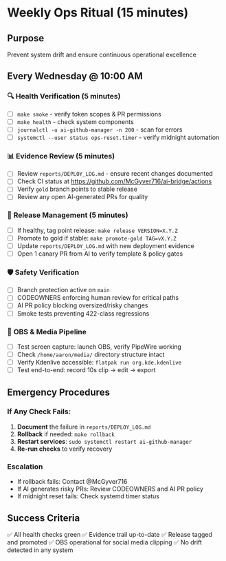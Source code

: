 # Weekly Ops Ritual (15 minutes)

## Purpose
Prevent system drift and ensure continuous operational excellence

## Every Wednesday @ 10:00 AM

### 🔍 **Health Verification** (5 minutes)
- [ ] `make smoke` - verify token scopes & PR permissions
- [ ] `make health` - check system components
- [ ] `journalctl -u ai-github-manager -n 200` - scan for errors
- [ ] `systemctl --user status ops-reset.timer` - verify midnight automation

### 📊 **Evidence Review** (5 minutes)
- [ ] Review `reports/DEPLOY_LOG.md` - ensure recent changes documented
- [ ] Check CI status at https://github.com/McGyver716/ai-bridge/actions
- [ ] Verify `gold` branch points to stable release
- [ ] Review any open AI-generated PRs for quality

### 🚀 **Release Management** (5 minutes)
- [ ] If healthy, tag point release: `make release VERSION=X.Y.Z`
- [ ] Promote to gold if stable: `make promote-gold TAG=vX.Y.Z`
- [ ] Update `reports/DEPLOY_LOG.md` with new deployment evidence
- [ ] Open 1 canary PR from AI to verify template & policy gates

### 🛡️ **Safety Verification**
- [ ] Branch protection active on `main`
- [ ] CODEOWNERS enforcing human review for critical paths
- [ ] AI PR policy blocking oversized/risky changes
- [ ] Smoke tests preventing 422-class regressions

### 📱 **OBS & Media Pipeline**
- [ ] Test screen capture: launch OBS, verify PipeWire working
- [ ] Check `/home/aaron/media/` directory structure intact
- [ ] Verify Kdenlive accessible: `flatpak run org.kde.kdenlive`
- [ ] Test end-to-end: record 10s clip → edit → export

## Emergency Procedures

### If Any Check Fails:
1. **Document** the failure in `reports/DEPLOY_LOG.md`
2. **Rollback** if needed: `make rollback`
3. **Restart services**: `sudo systemctl restart ai-github-manager`
4. **Re-run checks** to verify recovery

### Escalation
- If rollback fails: Contact @McGyver716
- If AI generates risky PRs: Review CODEOWNERS and AI PR policy
- If midnight reset fails: Check systemd timer status

## Success Criteria
✅ All health checks green
✅ Evidence trail up-to-date
✅ Release tagged and promoted
✅ OBS operational for social media clipping
✅ No drift detected in any system
